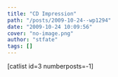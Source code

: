 ```yaml
---
title: "CD Impression"
path: "/posts/2009-10-24--wp1294"
date: "2009-10-24 10:09:56"
cover: "no-image.png"
author: "stfate"
tags: []
---
```


<style type="text/css">
<!--
p {white-space: pre-wrap};
-->
</style>

[catlist id=3 numberposts=-1]